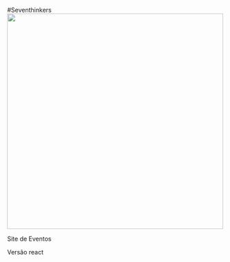 #Seventhinkers
<img width="500" src="http://www.seventhinkers.com.br/img/logo-black.svg">	

Site de Eventos

Versão react








